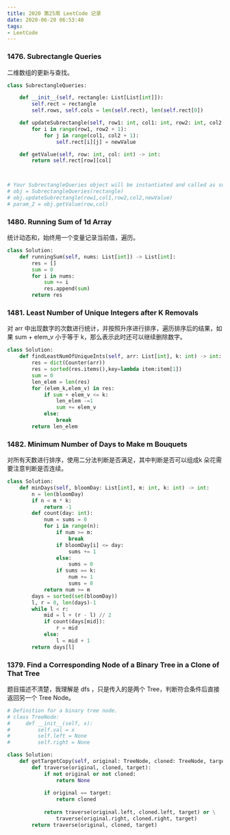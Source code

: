 ```yaml
---
title: 2020 第25周 LeetCode 记录
date: 2020-06-20 06:53:40
tags:
- LeetCode
---
```


### 1476. Subrectangle Queries

二维数组的更新与查找。

```python
class SubrectangleQueries:

    def __init__(self, rectangle: List[List[int]]):
        self.rect = rectangle
        self.rows, self.cols = len(self.rect), len(self.rect[0])

    def updateSubrectangle(self, row1: int, col1: int, row2: int, col2: int, newValue: int) -> None:
        for i in range(row1, row2 + 1):
            for j in range(col1, col2 + 1):
                self.rect[i][j] = newValue

    def getValue(self, row: int, col: int) -> int:
        return self.rect[row][col]



# Your SubrectangleQueries object will be instantiated and called as such:
# obj = SubrectangleQueries(rectangle)
# obj.updateSubrectangle(row1,col1,row2,col2,newValue)
# param_2 = obj.getValue(row,col)
```

### 1480. Running Sum of 1d Array

统计动态和，始终用一个变量记录当前值，遍历。

```python
class Solution:
    def runningSum(self, nums: List[int]) -> List[int]:
        res = []
        sum = 0
        for i in nums:
            sum += i
            res.append(sum)
        return res
```

### 1481. Least Number of Unique Integers after K Removals

对 arr 中出现数字的次数进行统计，并按照升序进行排序，遍历排序后的结果，如果 sum + elem_v 小于等于 k，那么表示此时还可以继续删除数字。


```python
class Solution:
    def findLeastNumOfUniqueInts(self, arr: List[int], k: int) -> int:
        res = dict(Counter(arr))
        res = sorted(res.items(),key=lambda item:item[1])
        sum = 0
        len_elem = len(res)
        for (elem_k,elem_v) in res:
            if sum + elem_v <= k:
                len_elem -=1
                sum += elem_v
            else:
                break
        return len_elem
```


### 1482. Minimum Number of Days to Make m Bouquets

对所有天数进行排序，使用二分法判断是否满足，其中判断是否可以组成k 朵花需要注意判断是否连续。

```python
class Solution:
    def minDays(self, bloomDay: List[int], m: int, k: int) -> int:
        n = len(bloomDay)
        if n < m * k:
            return -1
        def count(day: int):
            num = sums = 0
            for i in range(n):
                if num >= m:
                    break
                if bloomDay[i] <= day:
                    sums += 1
                else:
                    sums = 0
                if sums == k:
                    num += 1
                    sums = 0
            return num >= m
        days = sorted(set(bloomDay))
        l, r = 0, len(days)-1
        while l < r:
            mid = l + (r - l) // 2
            if count(days[mid]):
                r = mid
            else:
                l = mid + 1
        return days[l]
```


### 1379. Find a Corresponding Node of a Binary Tree in a Clone of That Tree

题目描述不清楚，我理解是 dfs ，只是传入的是两个 Tree，判断符合条件后直接返回另一个 Tree Node。

```python
# Definition for a binary tree node.
# class TreeNode:
#     def __init__(self, x):
#         self.val = x
#         self.left = None
#         self.right = None

class Solution:
    def getTargetCopy(self, original: TreeNode, cloned: TreeNode, target: TreeNode) -> TreeNode:
        def traverse(original, cloned, target):
            if not original or not cloned:
                return None
            
            if original == target:
                return cloned
            
            return traverse(original.left, cloned.left, target) or \
                traverse(original.right, cloned.right, target)
        return traverse(original, cloned, target)
```